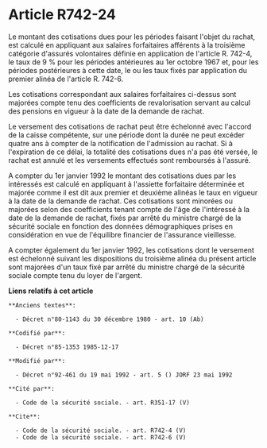 # Article R742-24

Le montant des cotisations dues pour les périodes faisant l'objet du rachat, est calculé en appliquant aux salaires
forfaitaires afférents à la troisième catégorie d'assurés volontaires définie en application de l'article R. 742-4, le taux
de 9 % pour les périodes antérieures au 1er octobre 1967 et, pour les périodes postérieures à cette date, le ou les taux
fixés par application du premier alinéa de l'article R. 742-6. 

Les cotisations correspondant aux salaires forfaitaires ci-dessus sont majorées compte tenu des coefficients de
revalorisation servant au calcul des pensions en vigueur à la date de la demande de rachat. 

Le versement des cotisations de rachat peut être échelonné avec l'accord de la caisse compétente, sur une période dont la
durée ne peut excéder quatre ans à compter de la notification de l'admission au rachat. Si à l'expiration de ce délai, la
totalité des cotisations dues n'a pas été versée, le rachat est annulé et les versements effectués sont remboursés à
l'assuré. 

A compter du 1er janvier 1992     le montant des cotisations dues par les intéressés est calculé en appliquant à l'assiette
forfaitaire déterminée et majorée comme il est dit aux premier et deuxième alinéas le taux en vigueur à la date de la demande
de rachat. Ces cotisations sont minorées ou majorées selon des coefficients tenant compte de l'âge de l'intéressé à la date
de la demande de rachat, fixés par arrêté du ministre chargé de la sécurité sociale en fonction des données démographiques
prises en considération en vue de l'équilibre financier de l'assurance vieillesse. 

A compter également du 1er janvier 1992, les cotisations dont le versement est échelonné suivant les dispositions du
troisième alinéa du présent article sont majorées d'un taux fixé par arrêté du ministre chargé de la sécurité sociale compte
tenu du loyer de l'argent.

**Liens relatifs à cet article**

	**Anciens textes**:

	  - Décret n°80-1143 du 30 décembre 1980 - art. 10 (Ab)

	**Codifié par**:

	  - Décret n°85-1353 1985-12-17

	**Modifié par**:

	  - Décret n°92-461 du 19 mai 1992 - art. 5 () JORF 23 mai 1992

	**Cité par**:

	  - Code de la sécurité sociale. - art. R351-17 (V)

	**Cite**:

	  - Code de la sécurité sociale. - art. R742-4 (V)
	  - Code de la sécurité sociale. - art. R742-6 (V)
